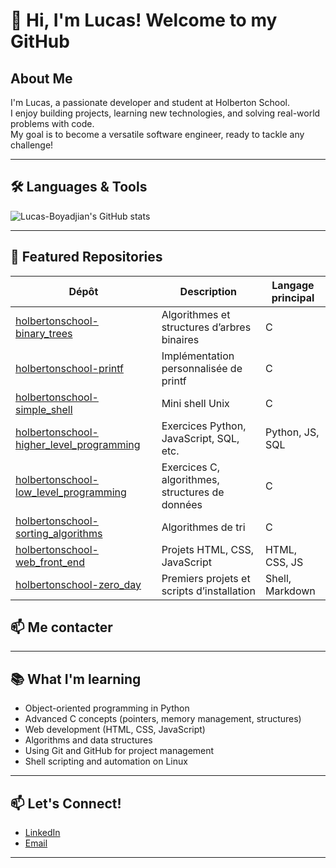 # 👋 Hi, I'm Lucas! Welcome to my GitHub

## About Me

I'm Lucas, a passionate developer and student at Holberton School.  
I enjoy building projects, learning new technologies, and solving real-world problems with code.  
My goal is to become a versatile software engineer, ready to tackle any challenge!

---

## 🛠️ Languages & Tools

![Lucas-Boyadjian's GitHub stats](https://github-readme-stats.vercel.app/api/top-langs/?username=Lucas-Boyadjian&layout=compact&theme=dark)

---

## 📂 Featured Repositories

| Dépôt                                    | Description                                      | Langage principal      |
|-------------------------------------------|--------------------------------------------------|-----------------------|
| [holbertonschool-binary_trees](https://github.com/Lucas-Boyadjian/holbertonschool-binary_trees)             | Algorithmes et structures d’arbres binaires      | C                     |
| [holbertonschool-printf](https://github.com/Lucas-Boyadjian/holbertonschool-printf)                         | Implémentation personnalisée de printf           | C                     |
| [holbertonschool-simple_shell](https://github.com/Lucas-Boyadjian/holbertonschool-simple_shell)             | Mini shell Unix                                  | C                     |
| [holbertonschool-higher_level_programming](https://github.com/Lucas-Boyadjian/holbertonschool-higher_level_programming) | Exercices Python, JavaScript, SQL, etc.          | Python, JS, SQL       |
| [holbertonschool-low_level_programming](https://github.com/Lucas-Boyadjian/holbertonschool-low_level_programming)       | Exercices C, algorithmes, structures de données  | C                     |
| [holbertonschool-sorting_algorithms](https://github.com/Lucas-Boyadjian/holbertonschool-sorting_algorithms)             | Algorithmes de tri                               | C                     |
| [holbertonschool-web_front_end](https://github.com/Lucas-Boyadjian/holbertonschool-web_front_end)                       | Projets HTML, CSS, JavaScript                    | HTML, CSS, JS         |
| [holbertonschool-zero_day](https://github.com/Lucas-Boyadjian/holbertonschool-zero_day)                                 | Premiers projets et scripts d’installation       | Shell, Markdown       |

## 📫 Me contacter

---

## 📚 What I'm learning

- Object-oriented programming in Python
- Advanced C concepts (pointers, memory management, structures)
- Web development (HTML, CSS, JavaScript)
- Algorithms and data structures
- Using Git and GitHub for project management
- Shell scripting and automation on Linux

---

## 📫 Let's Connect!

- [LinkedIn](https://www.linkedin.com/in/lucas-boyadjian-535a4815b)
- [Email](luc.boyadjian@gmail.com)

---

